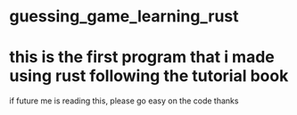# guessing_game_learning_rust
# this is the first program that i made using rust following the tutorial book

if future me is reading this, please go easy on the code thanks
